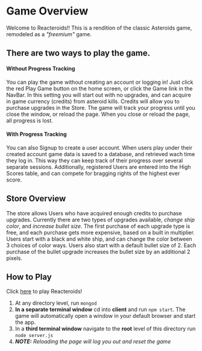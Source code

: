 # Game Overview

Welcome to Reacteroids!! This is a rendition of the classic Asteroids game, remodeled as a _"freemium"_ game. 

## There are two ways to play the game.

#### Without Progress Tracking
You can play the game without creating an account or logging in! Just click the red Play Game button on the home screen, or click the Game link in the NavBar. In this setting you will start out with no upgrades, and can acquire in game currency (credits) from asteroid kills. Credits will allow you to purchase upgrades in the Store. The game will track your progress until you close the window, or reload the page. When you close or reload the page, all progress is lost.

#### With Progress Tracking
You can also Signup to create a user account. When users play under their created account game data is saved to a database, and retrieved wach time they log in. This way they can keep track of their progress over several separate sessions. Additionally, registered Users are entered into the High Scores table, and can compete for bragging rights of the highest ever score.

## Store Overview
The store allows Users who have acquired enough credits to purchase upgrades. Currently there are two types of upgrades available, _change ship color_, and _increase bullet size_. The first purchase of each upgrade type is free, and each purchase gets more expensive, based on a built in multiplier. Users start with a black and white ship, and can change the color between 3 choices of color ways. Users also start with a default bullet size of 2. Each purchase of the bullet upgrade increases the bullet size by an additional 2 pixels. 

## How to Play

Click [here](https://project3-reacteroids.herokuapp.com) to play Reacteroids!

1. At any directory level, run `mongod`
1. **In a separate terminal window** cd into **client** and run `npm start`. The game will automatically open a window in your default browser and start the app.
1. In a **third terminal window** navigate to the **root** level of this directory run `node server.js`
1. _**NOTE:** Reloading the page will log you out and reset the game_

